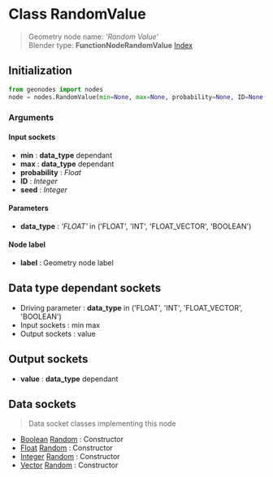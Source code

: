 
# Class RandomValue

> Geometry node name: _'Random Value'_<br>Blender type:  **FunctionNodeRandomValue**
[Index](/docs/index.md)

## Initialization


```python
from geonodes import nodes
node = nodes.RandomValue(min=None, max=None, probability=None, ID=None, seed=None, data_type='FLOAT', label=None)
```


### Arguments


#### Input sockets



- **min** : **data_type** dependant
- **max** : **data_type** dependant
- **probability** : _Float_
- **ID** : _Integer_
- **seed** : _Integer_



#### Parameters



- **data_type** : _'FLOAT'_ in ('FLOAT', 'INT', 'FLOAT_VECTOR', 'BOOLEAN')



#### Node label



- **label** : Geometry node label



## Data type dependant sockets



- Driving parameter : **data_type** in ('FLOAT', 'INT', 'FLOAT_VECTOR', 'BOOLEAN')
- Input sockets : min max
- Output sockets : value



## Output sockets



- **value** : **data_type** dependant



## Data sockets

> Data socket classes implementing this node


- [Boolean](../sockets/Boolean.md) [Random](../sockets/Boolean.md#random) : Constructor
- [Float](../sockets/Float.md) [Random](../sockets/Float.md#random) : Constructor
- [Integer](../sockets/Integer.md) [Random](../sockets/Integer.md#random) : Constructor
- [Vector](../sockets/Vector.md) [Random](../sockets/Vector.md#random) : Constructor


